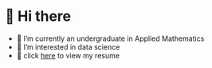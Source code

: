 # 👋 Hi there
- 🌱 I’m currently an undergraduate in Applied Mathematics
-  👀 I’m interested in data science
- :memo: click [here](https://github.com/JoJoeHu/JoJoeHu/blob/main/CV-KaiqiaoHu-%E7%AA%84.pdf) to view my resume


<!---
JoJoeHu/JoJoeHu is a ✨ special ✨ repository because its `README.md` (this file) appears on your GitHub profile.
You can click the Preview link to take a look at your changes.
--->
